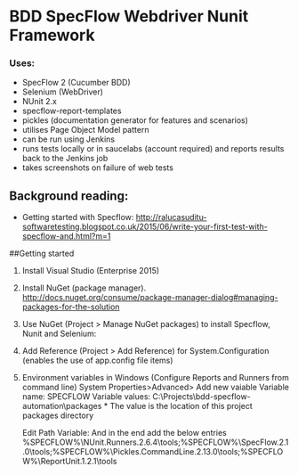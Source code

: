 # BDD SpecFlow Webdriver Nunit Framework

### Uses:  
+ SpecFlow 2 (Cucumber BDD)
+ Selenium (WebDriver)
+ NUnit 2.x
+ specflow-report-templates 
+ pickles (documentation generator for features and scenarios)
+ utilises Page Object Model pattern
+ can be run using Jenkins
+ runs tests locally or in saucelabs (account required) and reports results back to the Jenkins job
+ takes screenshots on failure of web tests

## Background reading: 
* Getting started with Specflow: http://ralucasuditu-softwaretesting.blogspot.co.uk/2015/06/write-your-first-test-with-specflow-and.html?m=1

##Getting started
1. Install Visual Studio (Enterprise 2015)
2. Install NuGet (package manager). http://docs.nuget.org/consume/package-manager-dialog#managing-packages-for-the-solution
3. Use NuGet (Project > Manage NuGet packages) to install Specflow, Nunit and Selenium:
4. Add Reference (Project > Add Reference) for System.Configuration (enables the use of app.config file items) 
5. Environment variables in Windows (Configure Reports and Runners from command line)
	System Properties>Advanced> Add new vaiable
		Variable name: SPECFLOW
		Variable values: C:\Projects\bdd-specflow-automation\packages
		* The value is the location of this project packages directory
	
	Edit Path Variable:  And in the end add the below entries
	%SPECFLOW%\NUnit.Runners.2.6.4\tools;%SPECFLOW%\SpecFlow.2.1.0\tools\;%SPECFLOW%\Pickles.CommandLine.2.13.0\tools;%SPECFLOW%\ReportUnit.1.2.1\tools
  
